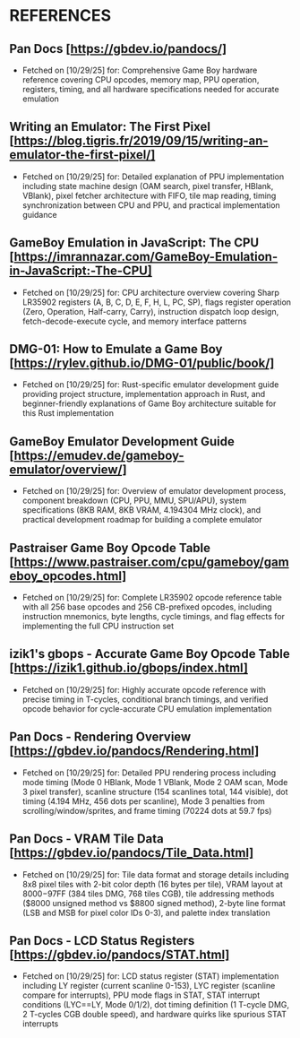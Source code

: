 <!--REMINDER: Read AGENTS.md file before continuing development-->

# REFERENCES

## Pan Docs [https://gbdev.io/pandocs/]

- Fetched on [10/29/25] for: Comprehensive Game Boy hardware reference covering CPU opcodes, memory map, PPU operation, registers, timing, and all hardware specifications needed for accurate emulation

## Writing an Emulator: The First Pixel [https://blog.tigris.fr/2019/09/15/writing-an-emulator-the-first-pixel/]

- Fetched on [10/29/25] for: Detailed explanation of PPU implementation including state machine design (OAM search, pixel transfer, HBlank, VBlank), pixel fetcher architecture with FIFO, tile map reading, timing synchronization between CPU and PPU, and practical implementation guidance

## GameBoy Emulation in JavaScript: The CPU [https://imrannazar.com/GameBoy-Emulation-in-JavaScript:-The-CPU]

- Fetched on [10/29/25] for: CPU architecture overview covering Sharp LR35902 registers (A, B, C, D, E, F, H, L, PC, SP), flags register operation (Zero, Operation, Half-carry, Carry), instruction dispatch loop design, fetch-decode-execute cycle, and memory interface patterns

## DMG-01: How to Emulate a Game Boy [https://rylev.github.io/DMG-01/public/book/]

- Fetched on [10/29/25] for: Rust-specific emulator development guide providing project structure, implementation approach in Rust, and beginner-friendly explanations of Game Boy architecture suitable for this Rust implementation

## GameBoy Emulator Development Guide [https://emudev.de/gameboy-emulator/overview/]

- Fetched on [10/29/25] for: Overview of emulator development process, component breakdown (CPU, PPU, MMU, SPU/APU), system specifications (8KB RAM, 8KB VRAM, 4.194304 MHz clock), and practical development roadmap for building a complete emulator

## Pastraiser Game Boy Opcode Table [https://www.pastraiser.com/cpu/gameboy/gameboy_opcodes.html]

- Fetched on [10/29/25] for: Complete LR35902 opcode reference table with all 256 base opcodes and 256 CB-prefixed opcodes, including instruction mnemonics, byte lengths, cycle timings, and flag effects for implementing the full CPU instruction set

## izik1's gbops - Accurate Game Boy Opcode Table [https://izik1.github.io/gbops/index.html]

- Fetched on [10/29/25] for: Highly accurate opcode reference with precise timing in T-cycles, conditional branch timings, and verified opcode behavior for cycle-accurate CPU emulation implementation

## Pan Docs - Rendering Overview [https://gbdev.io/pandocs/Rendering.html]

- Fetched on [10/29/25] for: Detailed PPU rendering process including mode timing (Mode 0 HBlank, Mode 1 VBlank, Mode 2 OAM scan, Mode 3 pixel transfer), scanline structure (154 scanlines total, 144 visible), dot timing (4.194 MHz, 456 dots per scanline), Mode 3 penalties from scrolling/window/sprites, and frame timing (70224 dots at 59.7 fps)

## Pan Docs - VRAM Tile Data [https://gbdev.io/pandocs/Tile_Data.html]

- Fetched on [10/29/25] for: Tile data format and storage details including 8x8 pixel tiles with 2-bit color depth (16 bytes per tile), VRAM layout at $8000-$97FF (384 tiles DMG, 768 tiles CGB), tile addressing methods ($8000 unsigned method vs $8800 signed method), 2-byte line format (LSB and MSB for pixel color IDs 0-3), and palette index translation

## Pan Docs - LCD Status Registers [https://gbdev.io/pandocs/STAT.html]

- Fetched on [10/29/25] for: LCD status register (STAT) implementation including LY register (current scanline 0-153), LYC register (scanline compare for interrupts), PPU mode flags in STAT, STAT interrupt conditions (LYC==LY, Mode 0/1/2), dot timing definition (1 T-cycle DMG, 2 T-cycles CGB double speed), and hardware quirks like spurious STAT interrupts

